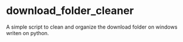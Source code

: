 # download_folder_cleaner
A simple script to clean and organize the download folder on windows writen on python.
